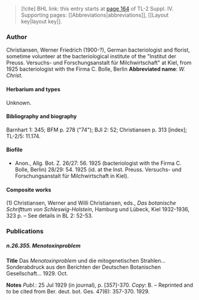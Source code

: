 > [!cite] BHL link: this entry starts at [page 164](https://www.biodiversitylibrary.org/page/33265841) of TL-2 Suppl. IV.
> Supporting pages: [[Abbreviations|abbreviations]], [[Layout key|layout key]].

### Author

Christiansen, Werner Friedrich (1900-?), German bacteriologist and florist, sometime volunteer at the bacteriological institute of the "Institut der Preuss. Versuchs- und Forschungsanstalt für Milchwirtschaft" at Kiel, from 1925 bacteriologist with the Firma C. Bolle, Berlin 
**Abbreviated name**: *W. Christ.*

#### Herbarium and types

Unknown.

#### Bibliography and biography

Barnhart 1: 345; BFM p. 278 ("74"); BJI 2: 52; Christiansen p. 313 \[index\]; TL-2/5: 11.174.

#### Biofile

- Anon., Allg. Bot. Z. 26/27: 56. 1925 (bacteriologist with the Firma C. Bolle, Berlin) 28/29: 54. 1925 (id. at the Inst. Preuss. Versuchs- und Forschungsanstalt für Milchwirtschaft in Kiel).

#### Composite works

(1) Christiansen, Werner and Willi Christiansen, eds., *Das botanische Schrifttum von Schleswig-Holstein*, Hamburg und Lübeck, Kiel 1932-1936, 323 p. – See details in BL 2: 52-53.

### Publications

##### n.26.355. Menotoxinproblem

**Title**
Das *Menotoxinproblem* und die mitogenetischen Strahlen... Sonderabdruck aus den Berichten der Deutschen Botanischen Gesellschaft... 1929. Oct.

**Notes**
*Publ*.: 25 Jul 1929 (in journal), p. \[357\]-370. *Copy*: B. – Reprinted and to be cited from Ber. deut. bot. Ges. 47(6): 357-370. 1929.

